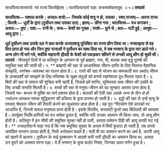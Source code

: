  

साधयित्वाजातशत्रो: स्वं राज्यं कितवैर्हृतम् । घातयित्वासतो राज्ञ: कचस्पर्शक्षतायुष: ॥ ५॥ **शब्दार्थ** 

**साधयित्वा—** **सश्पन्न करके** **; अजात-शत्रो:—** **जिसके कोई शत्रु न हो, उसका** **; स्वम् राज्यम्—** **अपना राज्य** **; कितवै:—** **धूर्तों के द्वारा (दुर्योधन तथा उसका दल)** **; हृतम्—** **छीना गया** **; घातयित्वा—** **वध कराकर** **; असत:—** **दुष्ट** **; राज्ञ:—** **रानी के** **;** **कच—** **केशों का गुच्छा** **; स्पर्श—** **छूने से** **; क्षत—** **घटी हुई** **; आयुष:—** **आयु द्वारा।** **.** 

**धूर्त दुर्योधन तथा उसके दल ने छल करके अजातशत्रु युधिष्ठिर का राज्य छीन लिया** **था। भगवत्कृपा से वह फिर प्राप्त हो गया और जिन दुष्ट राजाओं ने दुर्योधन का साथ दिया** **था, वे सब भगवान् के द्वारा मार डाले गये। अन्य लोग भी मारे गये, क्योंकि महारानी** **द्रौपदी के केशों को पकड़कर खींचने से उनकी आयु क्षीण हो चुकी थी।** **तात्पर्य** : गौरवपूर्ण दिनों में या कलियुग के आगमन के पूर्व ब्राह्मण, गाय, षी, बालक तथा वृद्ध पुरुषों की समुचित रक्षा की जाती थी। १. ** ब्राह्मणों की रक्षा से आध्यात्मिक जीवन-प्राप्ति के लिए नितान्त वैज्ञानिक संस्कृति, *वर्णाश्रम* -व्यवस्था का पालन होता है। २. गायों की रक्षा से भोजन का चमत्कारी रूप अर्थात् जीवन के उच्चादर्शों को समझने के लिए मस्तिष्क के सूक्ष्म तंतुओं को बनाये रखनेवाला दूध मिलता रहता है। ३. षियों की रक्षा से समाज की शुचिता बनी रहती है, जिससे हमें शान्ति, सुस्थिरता तथा जीवन की उन्नति के लिए अच्छी सन्तति मिलती है। ४. बच्चों की रक्षा से मनुष्य-जीवन को वह सुनहरा अवसर प्राप्त होता है, जिससे भव- बन्धन से मुक्ति का मार्ग प्रशस्त होता है। बालकों की ऐसी रक्षा *उसके जन्म के दिन से ही* *गर्भाधान-संस्कार* नामक शुद्धिकरण की प्रक्रिया के द्वारा प्रारश्भ हो जाती है। ५. वृद्धों की रक्षा से उन्हें मृत्यु के पश्चात् श्रेष्ठतर जीवन की तैयारी करने का सुअवसर प्राप्त होता है। यह पूरा ²ष्टिकोण ऐसे कारकों पर आधारित है, जिनसे सफल मनुष्यता प्राप्त होती है। इसके विपरीत, सजावटी कुत्तों तथा बिल्लियों की सवयता है। उपर्युक्त निर्दोष प्राणियों का वध सर्वथा वॢजत है, क्योंकि यदि उनका अपमान भी किया जाय, तो आयु क्षीण होती है। कलियुग में इन जीवों की समुचित सुरक्षा नहीं हो पाती, अतएव वर्तमान पीढ़ी की आयु काफी घट गई है। ** *भगवद्गीता* में कहा गया है कि जब समुचित सुरक्षा के अभाव में षियाँ कुलटा हो जाती हैं, तब उनसे अवांछित सन्तान उत्पन्न होती है, जिसे *वर्णसंकर* कहते हैं। सती षी का अपमान करने का अर्थ है, अपनी आयु को खतरे में डालना। दुर्योधन के भाई दुस्शासन ने आदर्श सती नारी द्रौपदी का अपमान किया था, अतएव उन दुष्टों को असमय मरना पड़ा। ये हैं भगवान् के कुछ कठोर नियम, जिनका ऊपर वर्णन हुआ है। 